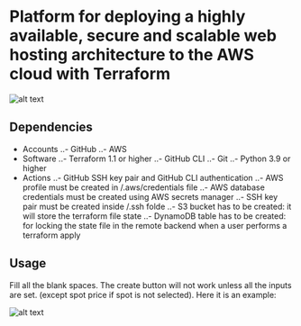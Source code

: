 # Platform for deploying a highly available, secure and scalable web hosting architecture to the AWS cloud with Terraform

![alt text](https://github.com/j1nc0/TFG/images/TFG.png)

## Dependencies
- Accounts
..- GitHub
..- AWS
- Software
..- Terraform 1.1 or higher
..- GitHub CLI
..- Git
..- Python 3.9 or higher
- Actions
..- GitHub SSH key pair and GitHub CLI authentication
..- AWS profile must be created in /.aws/credentials file
..- AWS database credentials must be created using AWS secrets manager
..- SSH key pair must be created inside /.ssh folde
..- S3 bucket has to be created: it will store the terraform file state
..- DynamoDB table has to be created: for locking the state file in the remote backend when a user performs a terraform apply

## Usage

Fill all the blank spaces. The create button will not work unless all the inputs are set. (except spot price if spot is not selected). Here it is an example:

![alt text](https://github.com/j1nc0/TFG/images/GUI_with_contents.png)
